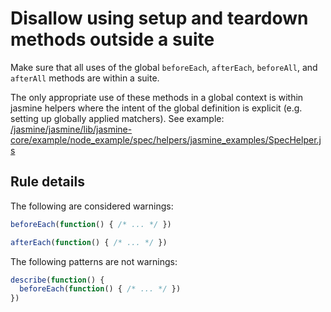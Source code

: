 # Disallow using setup and teardown methods outside a suite

Make sure that all uses of the global `beforeEach`, `afterEach`, `beforeAll`, and `afterAll` methods are within a suite.

The only appropriate use of these methods in a global context is within jasmine helpers where the intent of the global definition is explicit (e.g. setting up globally applied matchers).
See example: [/jasmine/jasmine/lib/jasmine-core/example/node_example/spec/helpers/jasmine_examples/SpecHelper.js](https://github.com/jasmine/jasmine/blob/8624a52ee0b6f13b3b608ea6417ccc02257c5412/lib/jasmine-core/example/node_example/spec/helpers/jasmine_examples/SpecHelper.js)

## Rule details

The following are considered warnings:

```js
beforeEach(function() { /* ... */ })

afterEach(function() { /* ... */ })

```

The following patterns are not warnings:

```js
describe(function() {
  beforeEach(function() { /* ... */ })
})
```
